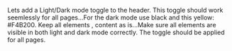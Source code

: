 Lets add a Light/Dark mode toggle to the header. This toggle should work seemlessly for all pages...For the dark mode use black and this yellow: #F4B200. Keep all elements , content as is...Make sure all elements are visible in both light and dark mode correctly. The toggle should be applied for all pages. 
